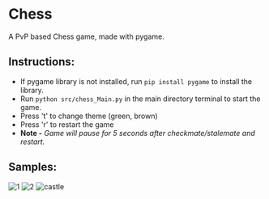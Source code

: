 # Chess
 A PvP based Chess game, made with pygame.

## Instructions:
- If pygame library is not installed, run `pip install pygame` to install the library.
- Run `python src/chess_Main.py` in the main directory terminal to start the game.
- Press 't' to change theme (green, brown)
- Press 'r' to restart the game
- **Note -** *Game will pause for 5 seconds after checkmate/stalemate and restart.*

## Samples:
![1](https://user-images.githubusercontent.com/122785879/221366435-18309398-5706-4441-8aa5-21fb3b4d8ae4.png)
![2](https://user-images.githubusercontent.com/122785879/221366436-354d79df-8081-4a77-9313-afff6289106c.png)
![castle](https://user-images.githubusercontent.com/122785879/221366444-303fbc70-a282-46d7-aa01-38787c893fa5.png)
